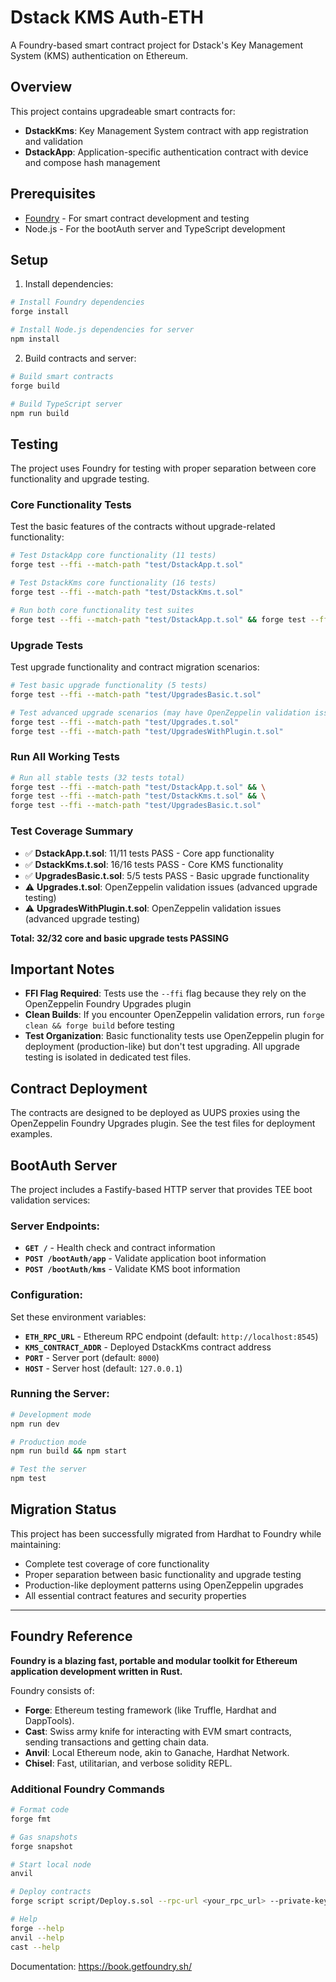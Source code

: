 # Dstack KMS Auth-ETH

A Foundry-based smart contract project for Dstack's Key Management System (KMS) authentication on Ethereum.

## Overview

This project contains upgradeable smart contracts for:
- **DstackKms**: Key Management System contract with app registration and validation
- **DstackApp**: Application-specific authentication contract with device and compose hash management

## Prerequisites

- [Foundry](https://book.getfoundry.sh/getting-started/installation) - For smart contract development and testing
- Node.js - For the bootAuth server and TypeScript development

## Setup

1. Install dependencies:
```bash
# Install Foundry dependencies
forge install

# Install Node.js dependencies for server
npm install
```

2. Build contracts and server:
```bash
# Build smart contracts
forge build

# Build TypeScript server
npm run build
```

## Testing

The project uses Foundry for testing with proper separation between core functionality and upgrade testing.

### Core Functionality Tests

Test the basic features of the contracts without upgrade-related functionality:

```bash
# Test DstackApp core functionality (11 tests)
forge test --ffi --match-path "test/DstackApp.t.sol"

# Test DstackKms core functionality (16 tests)  
forge test --ffi --match-path "test/DstackKms.t.sol"

# Run both core functionality test suites
forge test --ffi --match-path "test/DstackApp.t.sol" && forge test --ffi --match-path "test/DstackKms.t.sol"
```

### Upgrade Tests

Test upgrade functionality and contract migration scenarios:

```bash
# Test basic upgrade functionality (5 tests)
forge test --ffi --match-path "test/UpgradesBasic.t.sol"

# Test advanced upgrade scenarios (may have OpenZeppelin validation issues)
forge test --ffi --match-path "test/Upgrades.t.sol"
forge test --ffi --match-path "test/UpgradesWithPlugin.t.sol"
```

### Run All Working Tests

```bash
# Run all stable tests (32 tests total)
forge test --ffi --match-path "test/DstackApp.t.sol" && \
forge test --ffi --match-path "test/DstackKms.t.sol" && \
forge test --ffi --match-path "test/UpgradesBasic.t.sol"
```

### Test Coverage Summary

- ✅ **DstackApp.t.sol**: 11/11 tests PASS - Core app functionality
- ✅ **DstackKms.t.sol**: 16/16 tests PASS - Core KMS functionality  
- ✅ **UpgradesBasic.t.sol**: 5/5 tests PASS - Basic upgrade functionality
- ⚠️ **Upgrades.t.sol**: OpenZeppelin validation issues (advanced upgrade testing)
- ⚠️ **UpgradesWithPlugin.t.sol**: OpenZeppelin validation issues (advanced upgrade testing)

**Total: 32/32 core and basic upgrade tests PASSING**

## Important Notes

- **FFI Flag Required**: Tests use the `--ffi` flag because they rely on the OpenZeppelin Foundry Upgrades plugin
- **Clean Builds**: If you encounter OpenZeppelin validation errors, run `forge clean && forge build` before testing
- **Test Organization**: Basic functionality tests use OpenZeppelin plugin for deployment (production-like) but don't test upgrading. All upgrade testing is isolated in dedicated test files.

## Contract Deployment

The contracts are designed to be deployed as UUPS proxies using the OpenZeppelin Foundry Upgrades plugin. See the test files for deployment examples.

## BootAuth Server

The project includes a Fastify-based HTTP server that provides TEE boot validation services:

### Server Endpoints:
- **`GET /`** - Health check and contract information
- **`POST /bootAuth/app`** - Validate application boot information
- **`POST /bootAuth/kms`** - Validate KMS boot information

### Configuration:
Set these environment variables:
- **`ETH_RPC_URL`** - Ethereum RPC endpoint (default: `http://localhost:8545`)
- **`KMS_CONTRACT_ADDR`** - Deployed DstackKms contract address
- **`PORT`** - Server port (default: `8000`)
- **`HOST`** - Server host (default: `127.0.0.1`)

### Running the Server:
```bash
# Development mode
npm run dev

# Production mode
npm run build && npm start

# Test the server
npm test
```

## Migration Status

This project has been successfully migrated from Hardhat to Foundry while maintaining:
- Complete test coverage of core functionality
- Proper separation between basic functionality and upgrade testing  
- Production-like deployment patterns using OpenZeppelin upgrades
- All essential contract features and security properties

---

## Foundry Reference

**Foundry is a blazing fast, portable and modular toolkit for Ethereum application development written in Rust.**

Foundry consists of:
- **Forge**: Ethereum testing framework (like Truffle, Hardhat and DappTools).
- **Cast**: Swiss army knife for interacting with EVM smart contracts, sending transactions and getting chain data.
- **Anvil**: Local Ethereum node, akin to Ganache, Hardhat Network.
- **Chisel**: Fast, utilitarian, and verbose solidity REPL.

### Additional Foundry Commands

```bash
# Format code
forge fmt

# Gas snapshots
forge snapshot

# Start local node
anvil

# Deploy contracts
forge script script/Deploy.s.sol --rpc-url <your_rpc_url> --private-key <your_private_key>

# Help
forge --help
anvil --help
cast --help
```

Documentation: https://book.getfoundry.sh/

